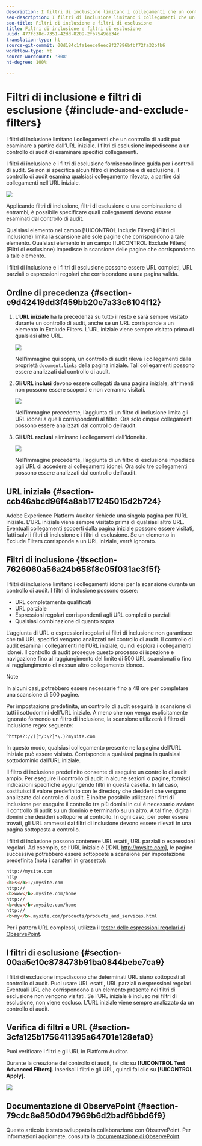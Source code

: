```yaml
---
description: I filtri di inclusione limitano i collegamenti che un controllo di audit può esaminare a partire dall’URL iniziale. I filtri di esclusione impediscono a un controllo di audit di esaminare specifici collegamenti.
seo-description: I filtri di inclusione limitano i collegamenti che un controllo di audit può esaminare a partire dall’URL iniziale. I filtri di esclusione impediscono a un controllo di audit di esaminare specifici collegamenti.
seo-title: Filtri di inclusione e filtri di esclusione
title: Filtri di inclusione e filtri di esclusione
uuid: 477fc38c-7351-42dd-8209-2fb7549ee34c
translation-type: ht
source-git-commit: 00d184c1fa1eece9eec8f27896bfbf72fa32bfb6
workflow-type: ht
source-wordcount: '808'
ht-degree: 100%

---
```



# Filtri di inclusione e filtri di esclusione {#include-and-exclude-filters}

I filtri di inclusione limitano i collegamenti che un controllo di audit può esaminare a partire dall’URL iniziale. I filtri di esclusione impediscono a un controllo di audit di esaminare specifici collegamenti.

<!--
Content from ObservePoint (https://help.observepoint.com/articles/2872121-include-and-exclude-filters) with their permission. Modified slightly for style and Auditor emphasis.
-->

I filtri di inclusione e i filtri di esclusione forniscono linee guida per i controlli di audit. Se non si specifica alcun filtro di inclusione e di esclusione, il controllo di audit esamina qualsiasi collegamento rilevato, a partire dai collegamenti nell’URL iniziale.

![](assets/filter.png)

Applicando filtri di inclusione, filtri di esclusione o una combinazione di entrambi, è possibile specificare quali collegamenti devono essere esaminati dal controllo di audit.

Qualsiasi elemento nel campo [!UICONTROL Include Filters] (Filtri di inclusione) limita la scansione alle sole pagine che corrispondono a tale elemento. Qualsiasi elemento in un campo [!UICONTROL Exclude Filters] (Filtri di esclusione) impedisce la scansione delle pagine che corrispondono a tale elemento.

I filtri di inclusione e i filtri di esclusione possono essere URL completi, URL parziali o espressioni regolari che corrispondono a una pagina valida.

## Ordine di precedenza {#section-e9d42419dd3f459bb20e7a33c6104f12}

1. L’**URL iniziale** ha la precedenza su tutto il resto e sarà sempre visitato durante un controllo di audit, anche se un URL corrisponde a un elemento in Exclude Filters. L’URL iniziale viene sempre visitato prima di qualsiasi altro URL.

   ![](assets/startingpage.png)

   Nell’immagine qui sopra, un controllo di audit rileva i collegamenti dalla proprietà `document.links` della pagina iniziale. Tali collegamenti possono essere analizzati dal controllo di audit.

1. Gli **URL inclusi** devono essere collegati da una pagina iniziale, altrimenti non possono essere scoperti e non verranno visitati.

   ![](assets/includefilter.png)

   Nell’immagine precedente, l’aggiunta di un filtro di inclusione limita gli URL idonei a quelli corrispondenti al filtro. Ora solo cinque collegamenti possono essere analizzati dal controllo dell’audit.

1. Gli **URL esclusi** eliminano i collegamenti dall’idoneità.

   ![](assets/excludefilter.png)

   Nell’immagine precedente, l’aggiunta di un filtro di esclusione impedisce agli URL di accedere ai collegamenti idonei. Ora solo tre collegamenti possono essere analizzati dal controllo dell’audit.

## URL iniziale {#section-ccb46abcd96f4a8ab171245015d2b724}

Adobe Experience Platform Auditor richiede una singola pagina per l’URL iniziale. L’URL iniziale viene sempre visitato prima di qualsiasi altro URL. Eventuali collegamenti scoperti dalla pagina iniziale possono essere visitati, fatti salvi i filtri di inclusione e i filtri di esclusione. Se un elemento in Exclude Filters corrisponde a un URL iniziale, verrà ignorato.

## Filtri di inclusione {#section-7626060a56a24b658f8c05f031ac3f5f}

I filtri di inclusione limitano i collegamenti idonei per la scansione durante un controllo di audit. I filtri di inclusione possono essere:

* URL completamente qualificati
* URL parziale
* Espressioni regolari corrispondenti agli URL completi o parziali
* Qualsiasi combinazione di quanto sopra

L’aggiunta di URL o espressioni regolari ai filtri di inclusione non garantisce che tali URL specifici vengano analizzati nel controllo di audit. Il controllo di audit esamina i collegamenti nell’URL iniziale, quindi esplora i collegamenti idonei. Il controllo di audit prosegue questo processo di ispezione e navigazione fino al raggiungimento del limite di 500 URL scansionati o fino al raggiungimento di nessun altro collegamento idoneo.

>[!NOTE]
>
>In alcuni casi, potrebbero essere necessarie fino a 48 ore per completare una scansione di 500 pagine.

Per impostazione predefinita, un controllo di audit eseguirà la scansione di tutti i sottodomini dell’URL iniziale. A meno che non venga esplicitamente ignorato fornendo un filtro di inclusione, la scansione utilizzerà il filtro di inclusione regex seguente:

`^https?://([^/:\?]*\.)?mysite.com`

In questo modo, qualsiasi collegamento presente nella pagina dell’URL iniziale può essere visitato. Corrisponde a qualsiasi pagina in qualsiasi sottodominio dall’URL iniziale.

Il filtro di inclusione predefinito consente di eseguire un controllo di audit ampio. Per eseguire il controllo di audit in alcune sezioni o pagine, fornisci indicazioni specifiche aggiungendo filtri in questa casella. In tal caso, sostituisci il valore predefinito con le directory che desideri che vengano analizzate dal controllo di audit. È inoltre possibile utilizzare i filtri di inclusione per eseguire il controllo tra più domini in cui è necessario avviare il controllo di audit su un dominio e terminarlo su un altro. A tal fine, digita i domini che desideri sottoporre al controllo. In ogni caso, per poter essere trovati, gli URL ammessi dai filtri di inclusione devono essere rilevati in una pagina sottoposta a controllo.

I filtri di inclusione possono contenere URL esatti, URL parziali o espressioni regolari. Ad esempio, se l’URL iniziale è [!DNL http://mysite.com], le pagine successive potrebbero essere sottoposte a scansione per impostazione predefinita (nota i caratteri in grassetto):

```html
http://mysite.com
http
<b>s</b>://mysite.com
http://
<b>www</b>.mysite.com/home
http://
<b>dev</b>.mysite.com/home
http://
<b>my</b>.mysite.com/products/products_and_services.html
```

Per i pattern URL complessi, utilizza il [tester delle espressioni regolari di ObservePoint](https://regex.observepoint.com/).

## I filtri di esclusione {#section-00aa5e10c878473b91ba0844bebe7ca9}

I filtri di esclusione impediscono che determinati URL siano sottoposti al controllo di audit. Puoi usare URL esatti, URL parziali o espressioni regolari. Eventuali URL che corrispondono a un elemento presente nei filtri di esclusione non vengono visitati. Se l’URL iniziale è incluso nei filtri di esclusione, non viene escluso. L’URL iniziale viene sempre analizzato da un controllo di audit.

## Verifica di filtri e URL {#section-3cfa125b1756411395a64701e128efa0}

Puoi verificare i filtri e gli URL in Platform Auditor.

Durante la creazione del controllo di audit, fai clic su **[!UICONTROL Test Advanced Filters]**. Inserisci i filtri e gli URL, quindi fai clic su **[!UICONTROL Apply]**.

![](assets/test-advanced-filters.png)

## Documentazione di ObservePoint {#section-79cdc8e850d047969b6d2badf6bbd6f9}

Questo articolo è stato sviluppato in collaborazione con ObservePoint. Per informazioni aggiornate, consulta la [documentazione di ObservePoint](https://help.observepoint.com/).
